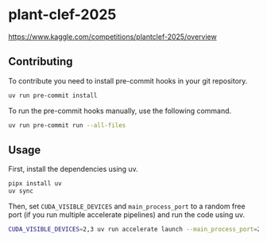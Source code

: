 # plant-clef-2025
https://www.kaggle.com/competitions/plantclef-2025/overview

## Contributing

To contribute you need to install pre-commit hooks in your git repository.

```bash
uv run pre-commit install
```

To run the pre-commit hooks manually, use the following command.

```bash
uv run pre-commit run --all-files
```

## Usage

First, install the dependencies using uv.

```bash
pipx install uv
uv sync
```

Then, set `CUDA_VISIBLE_DEVICES` and `main_process_port` to a random free port (if you run multiple accelerate pipelines) and run the code using uv.

```bash
CUDA_VISIBLE_DEVICES=2,3 uv run accelerate launch --main_process_port=29523 pipeline.py
```
